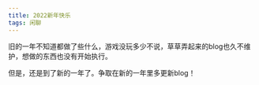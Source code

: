 ```yaml
---
title: 2022新年快乐
tags: 闲聊
---
```


旧的一年不知道都做了些什么，游戏没玩多少不说，草草弄起来的blog也久不维护，想做的东西也没有开始执行。

但是，还是到了新的一年了。争取在新的一年里多更新blog！